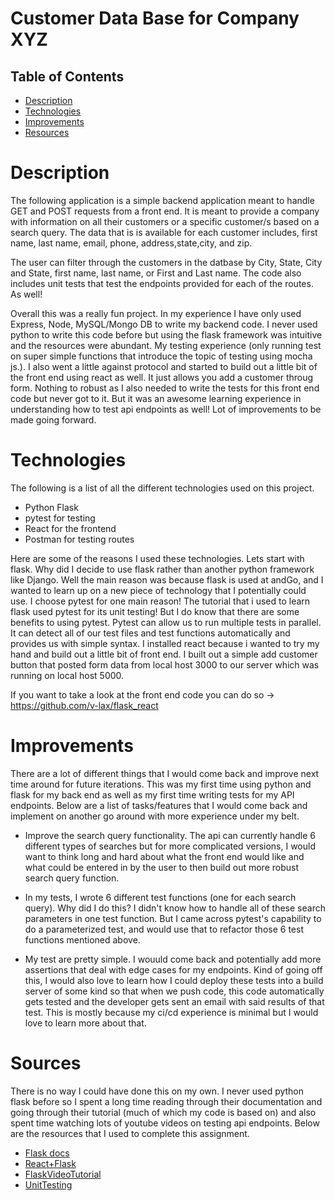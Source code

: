 # Customer Data Base for Company XYZ

## Table of Contents 
* [Description](#description)
* [Technologies](#tech)
* [Improvements](#improvements)
* [Resources](#resources)

# Description

The following application is a simple backend application meant to handle GET and POST requests from a front end. It is meant to provide a company with information on all their customers or a specific customer/s based on a search query. The data that is is available for each customer includes, first name, last name, email, phone, address,state,city, and zip. 

The user can filter through the customers in the datbase by City, State, City and State, first name, last name, or First and Last name. The code also includes unit tests that test the endpoints provided for each of the routes. As well! 

Overall this was a really fun project. In my experience I have only used Express, Node, MySQL/Mongo DB to write my backend code. I never used python to write this code before but using the flask framework was intuitive and the resources were abundant. My testing experience (only running test on super simple functions that introduce the topic of testing using mocha js.). I also went a little against protocol and started to build out a little bit of the front
end using react as well. It just allows you add a customer throug form. Nothing to robust as I also needed to write
the tests for this front end code but never got to it. But it was an awesome learning experience in understanding how to test api endpoints as well! Lot of improvements to be made going forward.

# Technologies

The following is a list of all the different technologies used on this project. 

* Python Flask
* pytest for testing
* React for the frontend
* Postman for testing routes 

Here are some of the reasons I used these technologies. Lets start with flask. Why did I decide to use flask rather than another python framework like Django. Well the main reason was because flask is used at andGo, and I wanted to 
learn up on a new piece of technology that I potentially could use. I choose pytest for one main reason! The tutorial 
that i used to learn flask used pytest for its unit testing! But I do know that there are some benefits to using pytest. Pytest can allow us to run multiple tests in parallel. It can detect all of our test files and test functions automatically and provides us with simple syntax. I installed react because i wanted to try my hand and build out a little bit of front end. I built out a simple add customer button that posted form data from local host 3000 to our server which was running on local host 5000. 

If you want to take a look at the front end code you can do so -> https://github.com/v-lax/flask_react

# Improvements 

There are a lot of different things that I would come back and improve next time around for future iterations. This was my first time using python and flask for my back end as well as my first time writing tests for my API endpoints. Below are a list of tasks/features that I would come back and implement on another go around with more experience under my belt. 

* Improve the search query functionality. The api can currently handle 6 different types of searches but for more complicated versions, I would want to think long and hard about what the front end would like and what could be entered in by the user to then build out more robust search query function. 

* In my tests, I wrote 6 different test functions (one for each search query). Why did I do this? I didn't know how to handle all of these search parameters in one test function. But I came across pytest's capability to do a parameterized test, and would use that to refactor those 6 test functions mentioned above.

* My test are pretty simple. I wouuld come back and potentially add more assertions that deal with edge cases for my endpoints. Kind of going off this, I would also love to learn how I could deploy these tests into a build server of some kind so that when we push code, this code automatically gets tested and the developer gets sent an email with said results of that test. This is mostly because my ci/cd experience is minimal but I would love to learn more about that.

# Sources 

There is no way I could have done this on my own. I never used python flask before so I spent a long time reading through their documentation and going through their tutorial (much of which my code is based on) and also spent time watching lots of youtube videos on testing api endpoints. Below are the resources that I used to complete this assignment.

* [Flask docs](https://flask.palletsprojects.com/en/1.1.x/tutorial/)
* [React+Flask](https://blog.miguelgrinberg.com/post/how-to-create-a-react--flask-project)
* [FlaskVideoTutorial](https://www.youtube.com/watch?v=hbDRTZarMUw&list=PLCC34OHNcOtqJBOLjXTd5xC0e-VD3siPn&index=8)
* [UnitTesting](https://flask.palletsprojects.com/en/1.1.x/tutorial/tests/)